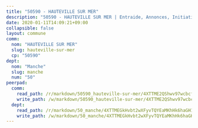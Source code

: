 ```yaml
---
title: "50590 - HAUTEVILLE SUR MER"
description: "50590 - HAUTEVILLE SUR MER | Entraide, Annonces, Initiatives"
date: 2020-01-11T14:09:21+09:00
collapsible: false
layout: commune
comm:
  nom: "HAUTEVILLE SUR MER"
  slug: hauteville-sur-mer
  cp: "50590"
dept:
  nom: "Manche"
  slug: manche
  num: "50"
peerpad:
  comm:
    read_path: /r/markdown/50590_hauteville-sur-mer/4XTTME2QShwv97wcbcfWQshywYcXfMrtdTCPCkNphGwzTyQvN
    write_path: /w/markdown/50590_hauteville-sur-mer/4XTTME2QShwv97wcbcfWQshywYcXfMrtdTCPCkNphGwzTyQvN-K3TgUoVTfb5ncogHJCR5Y5xJp2DVuAj75aYDzRg2pAMrWGhUjzvtpCiW86C62iUDVuRE4Y745QcffyCrebgjPpdb9FyQ9CozKodFadisxbSEZsrr3xa1mrPHP4biJzp6L7Kv1Lh8
  dept:
    read_path: /r/markdown/50_manche/4XTTMEGkHvbt2wXFyvTQYEaMKhHk6haGH1SzsRNevKgBDTuXr
    write_path: /w/markdown/50_manche/4XTTMEGkHvbt2wXFyvTQYEaMKhHk6haGH1SzsRNevKgBDTuXr-K3TgUSx1rwmRRLqHcTLLdo4dVfTRKvf94KKagmUFPevWSp2f9nuc6fJF25TtLArzK8teuQ5TvuAMqW38N2MYgT18hBoXtjmKX9WuSn2vkujmSJPp3gF4gsuMmfEM8Th4Ap94heFE
---
```


